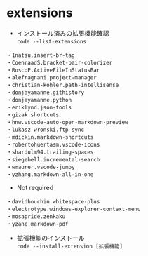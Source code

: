 # extensions

- インストール済みの拡張機能確認<br>
`code --list-extensions`
```
・1natsu.insert-br-tag
・CoenraadS.bracket-pair-colorizer
・RoscoP.ActiveFileInStatusBar
・alefragnani.project-manager
・christian-kohler.path-intellisense
・donjayamanne.githistory
・donjayamanne.python
・eriklynd.json-tools
・gizak.shortcuts
・hnw.vscode-auto-open-markdown-preview
・lukasz-wronski.ftp-sync
・mdickin.markdown-shortcuts
・robertohuertasm.vscode-icons
・shardulm94.trailing-spaces
・siegebell.incremental-search
・wmaurer.vscode-jumpy
・yzhang.markdown-all-in-one
```

- Not required
```
・davidhouchin.whitespace-plus
・electrotype.windows-explorer-context-menu
・mosapride.zenkaku
・yzane.markdown-pdf
```

- 拡張機能のインストール<br>
`code --install-extension [拡張機能]`
